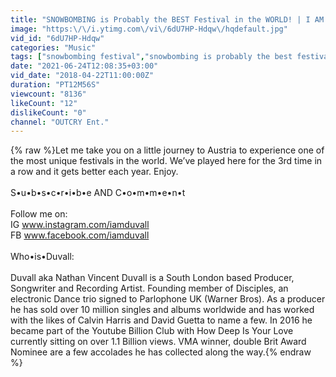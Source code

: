 ```yaml
---
title: "SNOWBOMBING is Probably the BEST Festival in the WORLD! | I AM DUVALL #15"
image: "https:\/\/i.ytimg.com\/vi\/6dU7HP-Hdqw\/hqdefault.jpg"
vid_id: "6dU7HP-Hdqw"
categories: "Music"
tags: ["snowbombing festival","snowbombing is probably the best festival in the world! | i am duvall #15","Austria"]
date: "2021-06-24T12:08:35+03:00"
vid_date: "2018-04-22T11:00:00Z"
duration: "PT12M56S"
viewcount: "8136"
likeCount: "12"
dislikeCount: "0"
channel: "OUTCRY Ent."
---
```

{% raw %}Let me take you on a little journey to Austria to experience one of the most unique festivals in the world. We’ve played here for the 3rd time in a row and it gets better each year. Enjoy. <br /><br />S•u•b•s•c•r•i•b•e AND C•o•m•m•e•n•t<br /><br />Follow me on: <br />IG www.instagram.com/iamduvall <br />FB www.facebook.com/iamduvall <br /><br />Who•is•Duvall:<br /><br />Duvall aka Nathan Vincent Duvall is a South London based Producer, Songwriter and Recording Artist. Founding member of Disciples, an electronic Dance trio signed to Parlophone UK (Warner Bros). As a producer he has sold over 10 million singles and albums worldwide and has worked with the likes of Calvin Harris and David Guetta to name a few. In 2016 he became part of the Youtube Billion Club with How Deep Is Your Love currently sitting on over 1.1 Billion views. VMA winner, double Brit Award Nominee are a few accolades he has collected along the way.{% endraw %}
